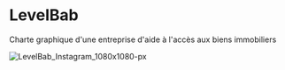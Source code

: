 # LevelBab
Charte graphique d'une entreprise d'aide à l'accès aux biens immobiliers

![LevelBab_Instagram_1080x1080-px](https://github.com/user-attachments/assets/09760a15-0b3d-4724-8a23-ba0323176bf1)
